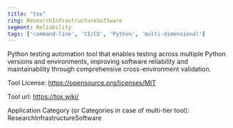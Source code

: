 ```yaml
---
title: "tox"
ring: ResearchInfrastructureSoftware
segment: Reliability
tags: ['command-line', 'CI/CD', 'Python', 'multi-dimensional']
---
```

Python testing automation tool that enables testing across multiple Python versions and environments, improving software reliability and maintainability through comprehensive cross-environment validation.

Tool License: https://opensource.org/licenses/MIT

Tool url: https://tox.wiki/

Application Category (or Categories in case of multi-tier tool): ResearchInfrastructureSoftware
